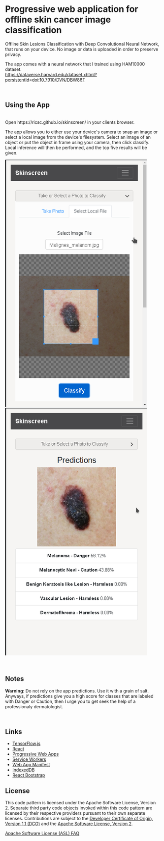 
# Progressive web application for offline skin cancer image classification

Offline Skin Lesions Classification with Deep Convolutional Neural Network, that runs on your device. No image or data is uploaded in order to preserve privacy.

The app comes with a neural network that I trained using HAM10000 dataset.</br>
https://dataverse.harvard.edu/dataset.xhtml?persistentId=doi:10.7910/DVN/DBW86T

<br>

## Using the App

<br>
Open https://ricsc.github.io/skinscreen/ in your clients browser.

The app allows you to either use your device's camera to snap an image or select a local image from
the device's filesystem. Select an image of an object or put the object in frame using your camera,
then click classify. Local inference will then be performed, and the top five results will be given.
<br>

![Classify with App](doc/images/app-classify.png "Classify with App")
![App Predictions](doc/images/app-predictions.png "App Predictions")

<br>

## Notes

<b>Warning:</b> Do not rely on the app predictions. Use it with a grain of salt. Anyways, if predictions give you a high score for classes that are labeled with Danger or Caution, then I urge you to get seek the help of a professionaly dermatologist.


<br>

## Links

* [TensorFlow.js](https://www.tensorflow.org/js)
* [React](https://reactjs.org/)
* [Progressive Web Apps](https://developers.google.com/web/progressive-web-apps/)
* [Service Workers](https://developer.mozilla.org/en-US/docs/Web/API/Service_Worker_API)
* [Web App Manifest](https://developers.google.com/web/fundamentals/web-app-manifest/)
* [IndexedDB](https://developer.mozilla.org/en-US/docs/Web/API/IndexedDB_API)
* [React Bootstrap](https://react-bootstrap.github.io/)

## License

This code pattern is licensed under the Apache Software License, Version 2.  Separate third party code objects invoked within this code pattern are licensed by their respective providers pursuant to their own separate licenses. Contributions are subject to the [Developer Certificate of Origin, Version 1.1 (DCO)](https://developercertificate.org/) and the [Apache Software License, Version 2](https://www.apache.org/licenses/LICENSE-2.0.txt).

[Apache Software License (ASL) FAQ](https://www.apache.org/foundation/license-faq.html#WhatDoesItMEAN)
